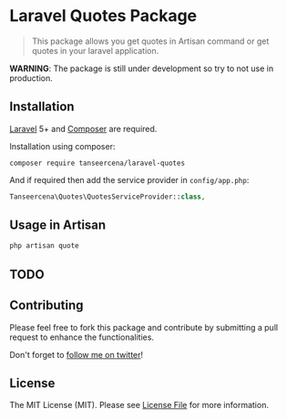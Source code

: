 # Laravel Quotes Package

>This package allows you get quotes in Artisan command or get quotes in your laravel application.

**WARNING**: The package is still under development so try to not use in production.

## Installation
[Laravel](https://laravel.com/) 5+ and [Composer](https://getcomposer.org) are required.

Installation using composer:

```
composer require tanseercena/laravel-quotes
```
And if required then add the service provider in `config/app.php`:

```php
Tanseercena\Quotes\QuotesServiceProvider::class,
```

## Usage in Artisan
```bash
php artisan quote
```

## TODO


## Contributing

Please feel free to fork this package and contribute by submitting a pull request to enhance the functionalities.

Don't forget to [follow me on twitter](https://twitter.com/tanseercena)!

## License

The MIT License (MIT). Please see [License File](LICENSE.md) for more information.
